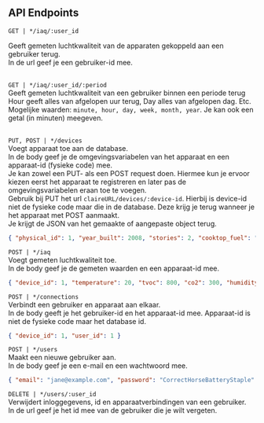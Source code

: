 ## API Endpoints

`GET | */iaq/:user_id` <br>

Geeft gemeten luchtkwaliteit van de apparaten gekoppeld aan een gebruiker terug. <br>
In de url geef je een gebruiker-id mee. <br><br>

`GET | */iaq/:user_id/:period` <br>
Geeft gemeten luchtkwaliteit van een gebruiker binnen een periode terug <br>
Hour geeft alles van afgelopen uur terug, Day alles van afgelopen dag. Etc.<br>
Mogelijke waarden: `minute, hour, day, week, month, year`. Je kan ook een getal (in minuten) meegeven. <br><br>

`PUT, POST | */devices` <br>
Voegt apparaat toe aan de database. <br>
In de body geef je de omgevingsvariabelen van het apparaat en een apparaat-id (fysieke code) mee. <br>
Je kan zowel een PUT- als een POST request doen. Hiermee kun je ervoor kiezen eerst het apparaat te registreren en later pas de omgevingsvariabelen eraan toe te voegen.<br>
Gebruik bij PUT het url `claireURL/devices/:device-id`. Hierbij is device-id niet de fysieke code maar die in de database. Deze krijg je terug wanneer je het apparaat met POST aanmaakt. <br>
Je krijgt de JSON van het gemaakte of aangepaste object terug.
```json
{ "physical_id": 1, "year_built": 2008, "stories": 2, "cooktop_fuel": "gas", "oven_fuel": "electricity" }
```

`POST | */iaq` <br>
Voegt gemeten luchtkwaliteit toe. <br>
In de body geef je de gemeten waarden en een apparaat-id mee. <br>
```json
{ "device_id": 1, "temperature": 20, "tvoc": 800, "co2": 300, "humidity": 50 }
```

`POST | */connections` <br>
Verbindt een gebruiker en apparaat aan elkaar. <br>
In de body geeft je het gebruiker-id en het apparaat-id mee. Apparaat-id is niet de fysieke code maar het database id.<br>
```json
{ "device_id": 1, "user_id": 1 }
```

`POST | */users` <br>
Maakt een nieuwe gebruiker aan. <br>
In de body geef je een e-mail en een wachtwoord mee. <br>
```json
{ "email": "jane@example.com", "password": "CorrectHorseBatteryStaple" }
```

`DELETE | */users/:user_id` <br>
Verwijdert inloggegevens, id en apparaatverbindingen van een gebruiker. <br>
In de url geef je het id mee van de gebruiker die je wilt vergeten. <br><br>
